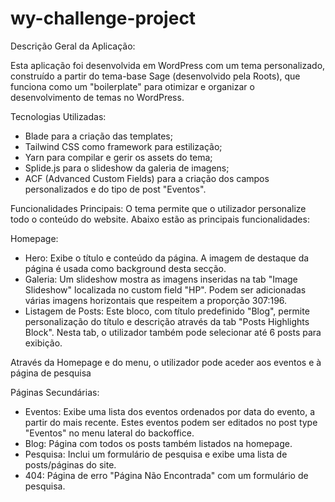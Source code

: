 # wy-challenge-project

Descrição Geral da Aplicação:

Esta aplicação foi desenvolvida em WordPress com um tema personalizado, construído a partir do tema-base Sage (desenvolvido pela Roots), que funciona como um "boilerplate" para otimizar e organizar o desenvolvimento de temas no WordPress.

Tecnologias Utilizadas:
- Blade para a criação das templates;
- Tailwind CSS como framework para estilização;
- Yarn para compilar e gerir os assets do tema;
- Splide.js para o slideshow da galeria de imagens;
- ACF (Advanced Custom Fields) para a criação dos campos personalizados e do tipo de post "Eventos".

Funcionalidades Principais:
O tema permite que o utilizador personalize todo o conteúdo do website. 
Abaixo estão as principais funcionalidades:

Homepage:
- Hero: Exibe o título e conteúdo da página. A imagem de destaque da página é usada como background desta secção.
- Galeria: Um slideshow mostra as imagens inseridas na tab "Image Slideshow" localizada no custom field "HP". Podem ser adicionadas várias imagens horizontais que respeitem a proporção 307:196.
- Listagem de Posts: Este bloco, com título predefinido "Blog", permite personalização do título e descrição através da tab "Posts Highlights Block". Nesta tab, o utilizador também pode selecionar até 6 posts para exibição.

Através da Homepage e do menu, o utilizador pode aceder aos eventos e à página de pesquisa

Páginas Secundárias:
- Eventos: Exibe uma lista dos eventos ordenados por data do evento, a partir do mais recente. Estes eventos podem ser editados no post type "Eventos" no menu lateral do backoffice.
- Blog: Página com todos os posts também listados na homepage.
- Pesquisa: Inclui um formulário de pesquisa e exibe uma lista de posts/páginas do site.
- 404: Página de erro "Página Não Encontrada" com um formulário de pesquisa.





